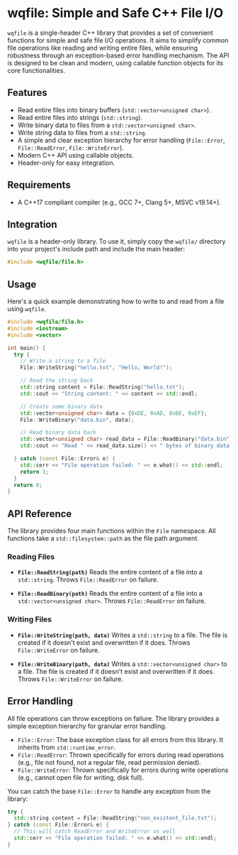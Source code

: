 # wqfile: Simple and Safe C++ File I/O

`wqfile` is a single-header C++ library that provides a set of convenient functions for simple and safe file I/O operations. It aims to simplify common file operations like reading and writing entire files, while ensuring robustness through an exception-based error handling mechanism. The API is designed to be clean and modern, using callable function objects for its core functionalities.

## Features

- Read entire files into binary buffers (`std::vector<unsigned char>`).
- Read entire files into strings (`std::string`).
- Write binary data to files from a `std::vector<unsigned char>`.
- Write string data to files from a `std::string`.
- A simple and clear exception hierarchy for error handling (`File::Error`, `File::ReadError`, `File::WriteError`).
- Modern C++ API using callable objects.
- Header-only for easy integration.

## Requirements

- A C++17 compliant compiler (e.g., GCC 7+, Clang 5+, MSVC v19.14+).

## Integration

`wqfile` is a header-only library. To use it, simply copy the `wqfile/` directory into your project's include path and include the main header:

```cpp
#include <wqfile/file.h>
```

## Usage

Here's a quick example demonstrating how to write to and read from a file using `wqfile`.

```cpp
#include <wqfile/file.h>
#include <iostream>
#include <vector>

int main() {
  try {
    // Write a string to a file
    File::WriteString("hello.txt", "Hello, World!");

    // Read the string back
    std::string content = File::ReadString("hello.txt");
    std::cout << "String content: " << content << std::endl;

    // Create some binary data
    std::vector<unsigned char> data = {0xDE, 0xAD, 0xBE, 0xEF};
    File::WriteBinary("data.bin", data);

    // Read binary data back
    std::vector<unsigned char> read_data = File::ReadBinary("data.bin");
    std::cout << "Read " << read_data.size() << " bytes of binary data." << std::endl;

  } catch (const File::Error& e) {
    std::cerr << "File operation failed: " << e.what() << std::endl;
    return 1;
  }
  return 0;
}
```

## API Reference

The library provides four main functions within the `File` namespace. All functions take a `std::filesystem::path` as the file path argument.

### Reading Files

- **`File::ReadString(path)`**
  Reads the entire content of a file into a `std::string`. Throws `File::ReadError` on failure.

- **`File::ReadBinary(path)`**
  Reads the entire content of a file into a `std::vector<unsigned char>`. Throws `File::ReadError` on failure.

### Writing Files

- **`File::WriteString(path, data)`**
  Writes a `std::string` to a file. The file is created if it doesn't exist and overwritten if it does. Throws `File::WriteError` on failure.

- **`File::WriteBinary(path, data)`**
  Writes a `std::vector<unsigned char>` to a file. The file is created if it doesn't exist and overwritten if it does. Throws `File::WriteError` on failure.

## Error Handling

All file operations can throw exceptions on failure. The library provides a simple exception hierarchy for granular error handling.

- `File::Error`: The base exception class for all errors from this library. It inherits from `std::runtime_error`.
- `File::ReadError`: Thrown specifically for errors during read operations (e.g., file not found, not a regular file, read permission denied).
- `File::WriteError`: Thrown specifically for errors during write operations (e.g., cannot open file for writing, disk full).

You can catch the base `File::Error` to handle any exception from the library:

```cpp
try {
  std::string content = File::ReadString("non_existent_file.txt");
} catch (const File::Error& e) {
  // This will catch ReadError and WriteError as well
  std::cerr << "File operation failed: " << e.what() << std::endl;
}
```
